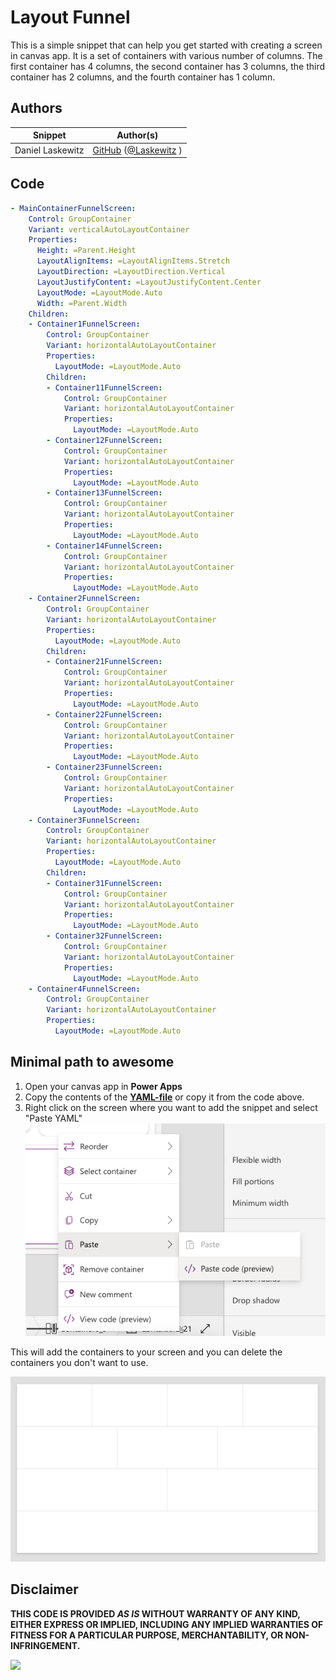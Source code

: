 # Layout Funnel

This is a simple snippet that can help you get started with creating a screen in canvas app. It is a set of containers with various number of columns. The first container has 4 columns, the second container has 3 columns, the third container has 2 columns, and the fourth container has 1 column.

## Authors

Snippet|Author(s)
--------|---------
Daniel Laskewitz | [GitHub](https://github.com/laskewitz) ([@Laskewitz](https://www.twitter.com/laskewitz) )

## Code

```yaml
- MainContainerFunnelScreen:
    Control: GroupContainer
    Variant: verticalAutoLayoutContainer
    Properties:
      Height: =Parent.Height
      LayoutAlignItems: =LayoutAlignItems.Stretch
      LayoutDirection: =LayoutDirection.Vertical
      LayoutJustifyContent: =LayoutJustifyContent.Center
      LayoutMode: =LayoutMode.Auto
      Width: =Parent.Width
    Children:
    - Container1FunnelScreen:
        Control: GroupContainer
        Variant: horizontalAutoLayoutContainer
        Properties:
          LayoutMode: =LayoutMode.Auto
        Children:
        - Container11FunnelScreen:
            Control: GroupContainer
            Variant: horizontalAutoLayoutContainer
            Properties:
              LayoutMode: =LayoutMode.Auto
        - Container12FunnelScreen:
            Control: GroupContainer
            Variant: horizontalAutoLayoutContainer
            Properties:
              LayoutMode: =LayoutMode.Auto
        - Container13FunnelScreen:
            Control: GroupContainer
            Variant: horizontalAutoLayoutContainer
            Properties:
              LayoutMode: =LayoutMode.Auto
        - Container14FunnelScreen:
            Control: GroupContainer
            Variant: horizontalAutoLayoutContainer
            Properties:
              LayoutMode: =LayoutMode.Auto
    - Container2FunnelScreen:
        Control: GroupContainer
        Variant: horizontalAutoLayoutContainer
        Properties:
          LayoutMode: =LayoutMode.Auto
        Children:
        - Container21FunnelScreen:
            Control: GroupContainer
            Variant: horizontalAutoLayoutContainer
            Properties:
              LayoutMode: =LayoutMode.Auto
        - Container22FunnelScreen:
            Control: GroupContainer
            Variant: horizontalAutoLayoutContainer
            Properties:
              LayoutMode: =LayoutMode.Auto
        - Container23FunnelScreen:
            Control: GroupContainer
            Variant: horizontalAutoLayoutContainer
            Properties:
              LayoutMode: =LayoutMode.Auto
    - Container3FunnelScreen:
        Control: GroupContainer
        Variant: horizontalAutoLayoutContainer
        Properties:
          LayoutMode: =LayoutMode.Auto
        Children:
        - Container31FunnelScreen:
            Control: GroupContainer
            Variant: horizontalAutoLayoutContainer
            Properties:
              LayoutMode: =LayoutMode.Auto
        - Container32FunnelScreen:
            Control: GroupContainer
            Variant: horizontalAutoLayoutContainer
            Properties:
              LayoutMode: =LayoutMode.Auto
    - Container4FunnelScreen:
        Control: GroupContainer
        Variant: horizontalAutoLayoutContainer
        Properties:
          LayoutMode: =LayoutMode.Auto
```

## Minimal path to awesome

1. Open your canvas app in **Power Apps**
1. Copy the contents of the **[YAML-file](./source/funnel.pa.yaml)** or copy it from the code above.
1. Right click on the screen where you want to add the snippet and select "Paste YAML"
![View of the paste code button](./assets/pastecode.png)

This will add the containers to your screen and you can delete the containers you don't want to use.

![View of the pasted containers](./assets/funnel.png)

## Disclaimer

**THIS CODE IS PROVIDED *AS IS* WITHOUT WARRANTY OF ANY KIND, EITHER EXPRESS OR IMPLIED, INCLUDING ANY IMPLIED WARRANTIES OF FITNESS FOR A PARTICULAR PURPOSE, MERCHANTABILITY, OR NON-INFRINGEMENT.**

<img src="https://m365-visitor-stats.azurewebsites.net/powerplatform-snippets/power-apps/layout-funnel" aria-hidden="true" />
